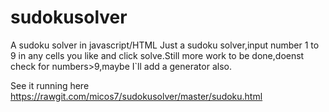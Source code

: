 # sudokusolver
A sudoku solver in javascript/HTML
Just a sudoku solver,input number 1 to 9 in any cells you like and click solve.Still more work to be done,doenst check for numbers>9,maybe I`ll add a generator also.

See it running here
https://rawgit.com/micos7/sudokusolver/master/sudoku.html
